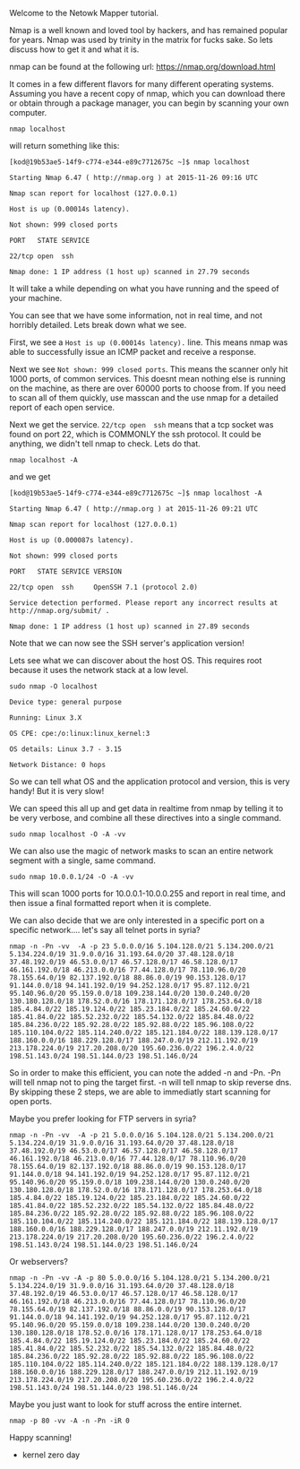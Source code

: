 Welcome to the Netowk Mapper tutorial. 

Nmap is a well known and loved tool by hackers, and has remained popular for years. Nmap was used by trinity in the matrix for fucks sake. So lets discuss how to get it and what it is.

nmap can be found at the following url:		https://nmap.org/download.html

It comes in a few different flavors for many different operating systems. Assuming you have a recent copy of nmap, which you can download there or obtain through a package manager, you can begin by scanning your own computer.

`nmap localhost`

will return something like this:

`[kod@19b53ae5-14f9-c774-e344-e89c7712675c ~]$ nmap localhost`

`Starting Nmap 6.47 ( http://nmap.org ) at 2015-11-26 09:16 UTC`

`Nmap scan report for localhost (127.0.0.1)`

`Host is up (0.00014s latency).`

`Not shown: 999 closed ports`

`PORT   STATE SERVICE`

`22/tcp open  ssh`

`Nmap done: 1 IP address (1 host up) scanned in 27.79 seconds`


It will take a while depending on what you have running and the speed of your machine.

You can see that we have some information, not in real time, and not horribly detailed. Lets break down what we see.

First, we see a `Host is up (0.00014s latency).` line. This means nmap was able to successfully issue an ICMP packet and receive a response. 

Next we see `Not shown: 999 closed ports`. This means the scanner only hit 1000 ports, of common services. This doesnt mean nothing else is running on the machine, as there are over 60000 ports to choose from. If you need to scan all of them quickly, use masscan and the use nmap for a detailed report of each open service.

Next we get the service. `22/tcp open  ssh` means that a tcp socket was found on port 22, which is COMMONLY the ssh protocol. It could be anything, we didn't tell nmap to check. Lets do that.

`nmap localhost -A`

and we get

`[kod@19b53ae5-14f9-c774-e344-e89c7712675c ~]$ nmap localhost -A`

`Starting Nmap 6.47 ( http://nmap.org ) at 2015-11-26 09:21 UTC`

`Nmap scan report for localhost (127.0.0.1)`

`Host is up (0.000087s latency).`

`Not shown: 999 closed ports`

`PORT   STATE SERVICE VERSION`

`22/tcp open  ssh     OpenSSH 7.1 (protocol 2.0)`

`Service detection performed. Please report any incorrect results at http://nmap.org/submit/ .`

`Nmap done: 1 IP address (1 host up) scanned in 27.89 seconds`

Note that we can now see the SSH server's application version!

Lets see what we can discover about the host OS. This requires root because it uses the network stack at a low level.

`sudo nmap -O localhost`

`Device type: general purpose`

`Running: Linux 3.X`

`OS CPE: cpe:/o:linux:linux_kernel:3`

`OS details: Linux 3.7 - 3.15`

`Network Distance: 0 hops`


So we can tell what OS and the application protocol and version, this is very handy! But it is very slow!

We can speed this all up and get data in realtime from nmap by telling it to be very verbose, and combine all these directives into a single command.

`sudo nmap localhost -O -A -vv`

We can also use the magic of network masks to scan an entire network segment with a single, same command.

`sudo nmap 10.0.0.1/24 -O -A -vv`

This will scan 1000 ports for 10.0.0.1-10.0.0.255 and report in real time, and then issue a final formatted report when it is complete.

We can also decide that we are only interested in a specific port on a specific network.... let's say all telnet ports in syria?

`nmap -n -Pn -vv  -A -p 23 5.0.0.0/16 5.104.128.0/21 5.134.200.0/21 5.134.224.0/19 31.9.0.0/16 31.193.64.0/20 37.48.128.0/18 37.48.192.0/19 46.53.0.0/17 46.57.128.0/17 46.58.128.0/17 46.161.192.0/18 46.213.0.0/16 77.44.128.0/17 78.110.96.0/20 78.155.64.0/19 82.137.192.0/18 88.86.0.0/19 90.153.128.0/17 91.144.0.0/18 94.141.192.0/19 94.252.128.0/17 95.87.112.0/21 95.140.96.0/20 95.159.0.0/18 109.238.144.0/20 130.0.240.0/20 130.180.128.0/18 178.52.0.0/16 178.171.128.0/17 178.253.64.0/18 185.4.84.0/22 185.19.124.0/22 185.23.184.0/22 185.24.60.0/22 185.41.84.0/22 185.52.232.0/22 185.54.132.0/22 185.84.48.0/22 185.84.236.0/22 185.92.28.0/22 185.92.88.0/22 185.96.108.0/22 185.110.104.0/22 185.114.240.0/22 185.121.184.0/22 188.139.128.0/17 188.160.0.0/16 188.229.128.0/17 188.247.0.0/19 212.11.192.0/19 213.178.224.0/19 217.20.208.0/20 195.60.236.0/22 196.2.4.0/22 198.51.143.0/24 198.51.144.0/23 198.51.146.0/24`


So in order to make this efficient, you can note the added -n and -Pn. -Pn will tell nmap not to ping the target first. -n will tell nmap to skip reverse dns. By skipping these 2 steps, we are able to immediatly start scanning for open ports.

Maybe you prefer looking for FTP servers in syria?

`nmap -n -Pn -vv  -A -p 21 5.0.0.0/16 5.104.128.0/21 5.134.200.0/21 5.134.224.0/19 31.9.0.0/16 31.193.64.0/20 37.48.128.0/18 37.48.192.0/19 46.53.0.0/17 46.57.128.0/17 46.58.128.0/17 46.161.192.0/18 46.213.0.0/16 77.44.128.0/17 78.110.96.0/20 78.155.64.0/19 82.137.192.0/18 88.86.0.0/19 90.153.128.0/17 91.144.0.0/18 94.141.192.0/19 94.252.128.0/17 95.87.112.0/21 95.140.96.0/20 95.159.0.0/18 109.238.144.0/20 130.0.240.0/20 130.180.128.0/18 178.52.0.0/16 178.171.128.0/17 178.253.64.0/18 185.4.84.0/22 185.19.124.0/22 185.23.184.0/22 185.24.60.0/22 185.41.84.0/22 185.52.232.0/22 185.54.132.0/22 185.84.48.0/22 185.84.236.0/22 185.92.28.0/22 185.92.88.0/22 185.96.108.0/22 185.110.104.0/22 185.114.240.0/22 185.121.184.0/22 188.139.128.0/17 188.160.0.0/16 188.229.128.0/17 188.247.0.0/19 212.11.192.0/19 213.178.224.0/19 217.20.208.0/20 195.60.236.0/22 196.2.4.0/22 198.51.143.0/24 198.51.144.0/23 198.51.146.0/24`

Or webservers?

`nmap -n -Pn -vv -A -p 80 5.0.0.0/16 5.104.128.0/21 5.134.200.0/21 5.134.224.0/19 31.9.0.0/16 31.193.64.0/20 37.48.128.0/18 37.48.192.0/19 46.53.0.0/17 46.57.128.0/17 46.58.128.0/17 46.161.192.0/18 46.213.0.0/16 77.44.128.0/17 78.110.96.0/20 78.155.64.0/19 82.137.192.0/18 88.86.0.0/19 90.153.128.0/17 91.144.0.0/18 94.141.192.0/19 94.252.128.0/17 95.87.112.0/21 95.140.96.0/20 95.159.0.0/18 109.238.144.0/20 130.0.240.0/20 130.180.128.0/18 178.52.0.0/16 178.171.128.0/17 178.253.64.0/18 185.4.84.0/22 185.19.124.0/22 185.23.184.0/22 185.24.60.0/22 185.41.84.0/22 185.52.232.0/22 185.54.132.0/22 185.84.48.0/22 185.84.236.0/22 185.92.28.0/22 185.92.88.0/22 185.96.108.0/22 185.110.104.0/22 185.114.240.0/22 185.121.184.0/22 188.139.128.0/17 188.160.0.0/16 188.229.128.0/17 188.247.0.0/19 212.11.192.0/19 213.178.224.0/19 217.20.208.0/20 195.60.236.0/22 196.2.4.0/22 198.51.143.0/24 198.51.144.0/23 198.51.146.0/24`


Maybe you just want to look for stuff across the entire internet.

`nmap -p 80 -vv -A -n -Pn -iR 0`

Happy scanning! 

- kernel zero day
